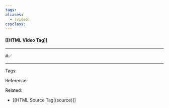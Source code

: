 ```yaml
---
tags: 
aliases: 
  - ⟨video⟩
cssclass: 
---
```


#### [[HTML Video Tag]]

---

#✅️

---
Tags: 

Reference:

Related:
- [[HTML Source Tag|⟨source⟩]]
